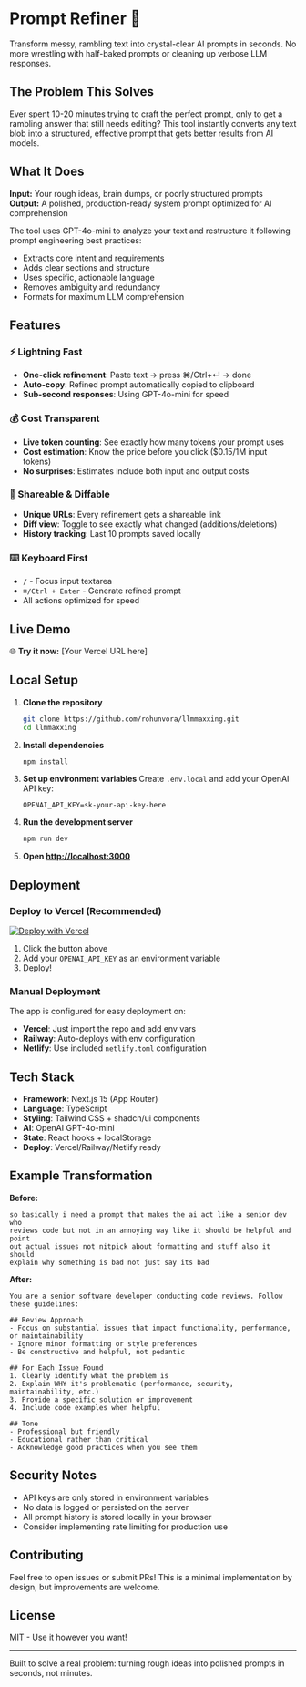 # Prompt Refiner 🚀

Transform messy, rambling text into crystal-clear AI prompts in seconds. No more wrestling with half-baked prompts or cleaning up verbose LLM responses.

## The Problem This Solves

Ever spent 10-20 minutes trying to craft the perfect prompt, only to get a rambling answer that still needs editing? This tool instantly converts any text blob into a structured, effective prompt that gets better results from AI models.

## What It Does

**Input:** Your rough ideas, brain dumps, or poorly structured prompts  
**Output:** A polished, production-ready system prompt optimized for AI comprehension

The tool uses GPT-4o-mini to analyze your text and restructure it following prompt engineering best practices:
- Extracts core intent and requirements
- Adds clear sections and structure
- Uses specific, actionable language
- Removes ambiguity and redundancy
- Formats for maximum LLM comprehension

## Features

### ⚡ Lightning Fast
- **One-click refinement**: Paste text → press ⌘/Ctrl+↵ → done
- **Auto-copy**: Refined prompt automatically copied to clipboard
- **Sub-second responses**: Using GPT-4o-mini for speed

### 💰 Cost Transparent
- **Live token counting**: See exactly how many tokens your prompt uses
- **Cost estimation**: Know the price before you click ($0.15/1M input tokens)
- **No surprises**: Estimates include both input and output costs

### 🔗 Shareable & Diffable
- **Unique URLs**: Every refinement gets a shareable link
- **Diff view**: Toggle to see exactly what changed (additions/deletions)
- **History tracking**: Last 10 prompts saved locally

### ⌨️ Keyboard First
- `/` - Focus input textarea
- `⌘/Ctrl + Enter` - Generate refined prompt
- All actions optimized for speed

## Live Demo

🌐 **Try it now:** [Your Vercel URL here]

## Local Setup

1. **Clone the repository**
   ```bash
   git clone https://github.com/rohunvora/llmmaxxing.git
   cd llmmaxxing
   ```

2. **Install dependencies**
   ```bash
   npm install
   ```

3. **Set up environment variables**
   Create `.env.local` and add your OpenAI API key:
   ```
   OPENAI_API_KEY=sk-your-api-key-here
   ```

4. **Run the development server**
   ```bash
   npm run dev
   ```

5. **Open [http://localhost:3000](http://localhost:3000)**

## Deployment

### Deploy to Vercel (Recommended)

[![Deploy with Vercel](https://vercel.com/button)](https://vercel.com/new/clone?repository-url=https%3A%2F%2Fgithub.com%2Frohunvora%2Fllmmaxxing&env=OPENAI_API_KEY&envDescription=Your%20OpenAI%20API%20key&project-name=prompt-refiner&repository-name=prompt-refiner)

1. Click the button above
2. Add your `OPENAI_API_KEY` as an environment variable
3. Deploy!

### Manual Deployment

The app is configured for easy deployment on:
- **Vercel**: Just import the repo and add env vars
- **Railway**: Auto-deploys with env configuration
- **Netlify**: Use included `netlify.toml` configuration

## Tech Stack

- **Framework**: Next.js 15 (App Router)
- **Language**: TypeScript
- **Styling**: Tailwind CSS + shadcn/ui components
- **AI**: OpenAI GPT-4o-mini
- **State**: React hooks + localStorage
- **Deploy**: Vercel/Railway/Netlify ready

## Example Transformation

**Before:**
```
so basically i need a prompt that makes the ai act like a senior dev who 
reviews code but not in an annoying way like it should be helpful and point 
out actual issues not nitpick about formatting and stuff also it should 
explain why something is bad not just say its bad
```

**After:**
```
You are a senior software developer conducting code reviews. Follow these guidelines:

## Review Approach
- Focus on substantial issues that impact functionality, performance, or maintainability
- Ignore minor formatting or style preferences
- Be constructive and helpful, not pedantic

## For Each Issue Found
1. Clearly identify what the problem is
2. Explain WHY it's problematic (performance, security, maintainability, etc.)
3. Provide a specific solution or improvement
4. Include code examples when helpful

## Tone
- Professional but friendly
- Educational rather than critical
- Acknowledge good practices when you see them
```

## Security Notes

- API keys are only stored in environment variables
- No data is logged or persisted on the server
- All prompt history is stored locally in your browser
- Consider implementing rate limiting for production use

## Contributing

Feel free to open issues or submit PRs! This is a minimal implementation by design, but improvements are welcome.

## License

MIT - Use it however you want!

---

Built to solve a real problem: turning rough ideas into polished prompts in seconds, not minutes.